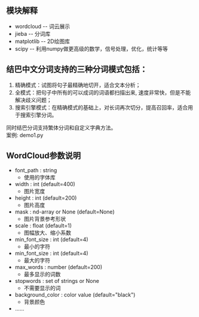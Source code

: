 ## 模块解释
- wordcloud -- 词云展示
- jieba -- 分词库
- matplotlib -- 2D绘图库     
- scipy -- 利用numpy做更高级的数学，信号处理，优化，统计等等

## 结巴中文分词支持的三种分词模式包括：
1. 精确模式：试图将句子最精确地切开，适合文本分析；
2. 全模式：把句子中所有的可以成词的词语都扫描出来, 速度非常快，但是不能解决歧义问题；
3. 搜索引擎模式：在精确模式的基础上，对长词再次切分，提高召回率，适合用于搜索引擎分词。  

同时结巴分词支持繁体分词和自定义字典方法。  
案例: demo1.py

## WordCloud参数说明
- font_path : string
    - 使用的字体库
- width : int (default=400)
    - 图片宽度
- height : int (default=200)
    - 图片高度
- mask : nd-array or None (default=None)
    - 图片背景参考形状  
- scale : float (default=1)
    - 图幅放大、缩小系数  
- min_font_size : int (default=4)
    - 最小的字符
- min_font_size : int (default=4)
    - 最大的字符
- max_words : number (default=200)
    - 最多显示的词数
- stopwords : set of strings or None
    - 不需要显示的词
- background_color : color value (default="black")
    - 背景颜色
- ......